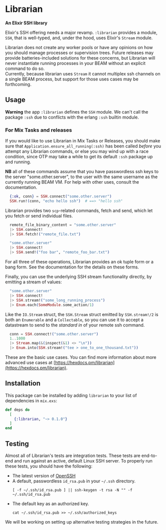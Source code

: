 # Librarian

**An Elixir SSH library**

Elixir's SSH offering needs a major revamp.  `:librarian` provides a module,
`SSH`, that is well-typed, and, under the hood, uses Elixir's `Stream` module.

Librarian does not create any worker pools or have any opinions on how you should
manage processes or supervision trees.  Future releases may provide
batteries-included solutions for these concerns, but Librarian will never
instantiate running processes in your BEAM without an explicit command to do so.  
Currently, because librarian uses `Stream` it cannot multiplex ssh channels on a
single BEAM process, but support for those uses cases may be forthcoming.

## Usage

**Warning** the app `:librarian` defines the `SSH` module.  We can't call the
package `:ssh` due to conflicts with the erlang `:ssh` builtin module.

### For Mix Tasks and releases

If you would like to use Librarian in Mix Tasks or Releases, you should make sure that `Application.ensure_all_running(:ssh)` has been called *before* you attempt any Librarian commands, or else you may wind up with a race condition, since OTP may take a while to get its default `:ssh` package up and running.

**NB** all of these commands assume that you have passwordless ssh keys to the server "some.other.server", to the user with the same username as the currently running BEAM VM.  For help with other uses, consult the documentation.

```elixir
  {:ok, conn} = SSH.connect("some.other.server")
  SSH.run!(conn, "echo hello ssh")  # ==> "hello ssh"
```

Librarian provides two `scp`-related commands, fetch and send, which let you fetch or send individual files.

```elixir
  remote_file_binary_content = "some.other.server"
  |> SSH.connect!
  |> SSH.fetch!("remote_file.txt")

  "some.other.server"
  |> SSH.connect!
  |> SSH.send!("foo bar", "remote_foo_bar.txt")
```

For all three of these operations, Librarian provides an ok tuple form or a bang form.  See the documentation for the details on these forms.

Finally, you can use the underlying SSH stream functionality directly, by emitting a stream of values:

```elixir
  "some.other.server"
  |> SSH.connect!
  |> SSH.stream!("some_long_running_process")
  |> Enum.each(SomeModule.some_action/1)
```

Like the `IO.Stream` struct, the `SSH.Stream` struct emitted by `SSH.stream!/2` is both an `Enumerable` and a `Collectable`, so you can use it to accept a datastream to send to the *standard in* of your remote ssh command.

```elixir
  conn = SSH.connect!("some.other.server")
  1..1000
  |> Stream.map(&(inspect(&1) <> "\n"))
  |> Enum.into(SSH.stream!("tee > one_to_one_thousand.txt"))
```

These are the basic use cases.  You can find more information about more advanced use cases at [https://hexdocs.pm/librarian](https://hexdocs.pm/librarian).

## Installation

This package can be installed by adding `librarian` to your list of dependencies
in `mix.exs`:

```elixir
def deps do
  [
    {:librarian, "~> 0.1.0"}
  ]
end
```

## Testing

Almost all of Librarian's tests are integration tests.  These tests are end-to-end and run against an active, default Linux SSH server.  To properly run these tests, you should have the following:

- The latest version of [OpenSSH](https://openssh.com)
- A default, passwordless `id_rsa.pub` in your `~/.ssh` directory.
  ```
  [ -f ~/.ssh/id_rsa.pub ] || ssh-keygen -t rsa -N "" -f ~/.ssh/id_rsa.pub
  ```
- The default key as an authorized key.
  ```
  cat ~/.ssh/id_rsa.pub >> ~/.ssh/authorized_keys
  ```

We will be working on setting up alternative testing strategies in the future.